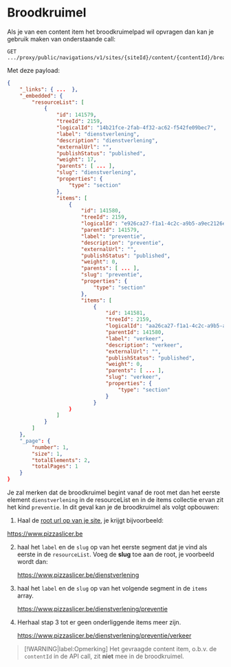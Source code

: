 # Broodkruimel

Als je van een content item het broodkruimelpad wil opvragen dan kan je gebruik maken van onderstaande call: 

```shell
GET .../proxy/public/navigations/v1/sites/{siteId}/content/{contentId}/breadcrumbs
```

Met deze payload:

```json
{
    "_links": { ...  },
    "_embedded": {
        "resourceList": [
            {
                "id": 141579,
                "treeId": 2159,
                "logicalId": "14b21fce-2fab-4f32-ac62-f542fe09bec7",
                "label": "dienstverlening",
                "description": "dienstverlening",
                "externalUrl": "",
                "publishStatus": "published",
                "weight": 17,
                "parents": [ ... ],
                "slug": "dienstverlening",
                "properties": {
                    "type": "section"
                },                
                "items": [
                    {
                        "id": 141580,
                        "treeId": 2159,
                        "logicalId": "e926ca27-f1a1-4c2c-a9b5-a9ec2126e5ae",
                        "parentId": 141579,
                        "label": "preventie",
                        "description": "preventie",
                        "externalUrl": "",
                        "publishStatus": "published",
                        "weight": 0,
                        "parents": [ ... ],
                        "slug": "preventie",
                        "properties": {
                            "type": "section"
                        },
                        "items": [
                            {
                                "id": 141581,
                                "treeId": 2159,
                                "logicalId": "aa26ca27-f1a1-4c2c-a9b5-a9ec2126e5bb",
                                "parentId": 141580,
                                "label": "verkeer",
                                "description": "verkeer",
                                "externalUrl": "",
                                "publishStatus": "published",
                                "weight": 0,
                                "parents": [ ... ],
                                "slug": "verkeer",
                                "properties": {
                                    "type": "section"
                                }
                            }
                    }
                ]
            }
        ]
    },
    "_page": {
        "number": 1,
        "size": 1,
        "totalElements": 2,
        "totalPages": 1
    }
}
```

Je zal merken dat de broodkruimel begint vanaf de root met dan het eerste element `dienstverlening` in de resourceList en in de items collectie ervan zit het kind `preventie`. In dit geval kan je de broodkruimel als volgt opbouwen: 

1. Haal de [root url op van je site](/wcmv4/content/site), je krijgt bijvoorbeeld:

 https://www.pizzaslicer.be  

2. haal het `label` en de `slug` op van het eerste segment dat je vind als eerste in de `resourceList`. Voeg de **slug** toe aan de root, je voorbeeld wordt dan: 
   
   https://www.pizzaslicer.be/dienstverlening
   
3. haal het `label` en de `slug` op van het volgende segment in de `items` array.
   
   https://www.pizzaslicer.be/dienstverlening/preventie
   
4. Herhaal stap 3 tot er geen onderliggende items meer zijn.
   
   https://www.pizzaslicer.be/dienstverlening/preventie/verkeer
   

> [!WARNING|label:Opmerking]
> Het gevraagde content item, o.b.v. de `contentId` in de API call, zit **niet** mee in de broodkruimel.
